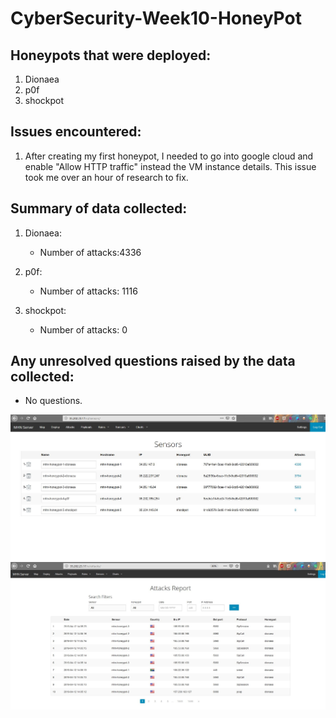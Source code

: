# CyberSecurity-Week10-HoneyPot

## Honeypots that were deployed:
  
  1) Dionaea
  2) p0f
  3) shockpot
  
## Issues encountered:
  
  1) After creating my first honeypot, I needed to go into google cloud and enable "Allow HTTP traffic" instead the VM instance details. This issue took me over an hour of research to fix.
  
## Summary of data collected:

  1) Dionaea:
     - Number of attacks:4336 

  2) p0f:
     - Number of attacks: 1116
     
  3) shockpot:
     - Number of attacks: 0

## Any unresolved questions raised by the data collected:

  - No questions.
  
  
![](Sensors.JPG)
![](Attacks.JPG)
